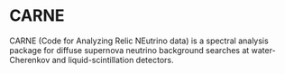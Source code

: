 # CARNE

CARNE (Code for Analyzing Relic NEutrino data) is a spectral analysis package for diffuse supernova neutrino background searches at water-Cherenkov and liquid-scintillation detectors. 
